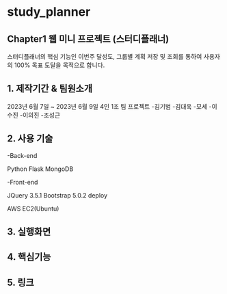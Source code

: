 # study_planner

## Chapter1 웹 미니 프로젝트 (스터디플래너)
스터디플래너의 핵심 기능인 이번주 달성도, 그룹별 계획 저장 및 조회를 통하여 사용자의 100% 목표 도달을 목적으로 합니다.


## 1. 제작기간 & 팀원소개
2023년 6월 7일 ~ 2023년 6월 9일
4인 1조 팀 프로젝트
-김기범
-김대욱
-모세
-이수진
-이의진
-조성근

## 2. 사용 기술
-Back-end

Python 
Flask
MongoDB

-Front-end

JQuery 3.5.1
Bootstrap 5.0.2
deploy

AWS EC2(Ubuntu)

## 3. 실행화면


## 4. 핵심기능


## 5. 링크
